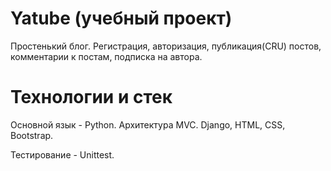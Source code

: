 # Yatube (учебный проект)

Простенький блог.
Регистрация, авторизация, публикация(CRU) постов, комментарии к постам, подписка на автора.

# Технологии и стек

Основной язык - Python.
Архитектура MVC.
Django, HTML, CSS, Bootstrap.

Тестирование - Unittest.
